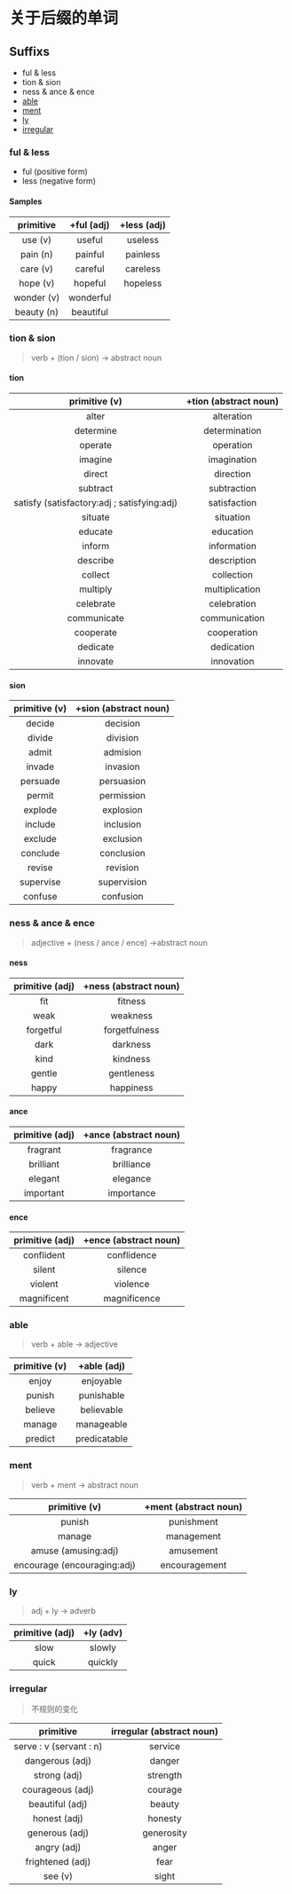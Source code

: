 # 关于后缀的单词

## Suffixs
- ful & less
- tion & sion
- ness & ance & ence
- [able](#able)
- [ment](#ment)
- [ly](#ly)
- [irregular](#irregular)

### ful & less
- ful (positive form)
- less (negative form)

#### Samples  
   
| primitive         | +ful (adj)            | +less (adj)     
| :---:             | :---:                 | :---: 
| use (v)           | useful                | useless
| pain (n)          | painful               | painless
| care (v)          | careful               | careless
| hope (v)          | hopeful               | hopeless
| wonder (v)        | wonderful             |
| beauty (n)        | beautiful             |

### tion & sion
> verb + (tion / sion) -> abstract noun

#### tion
  
| primitive (v)        | +tion (abstract noun)            
| :---:             | :---:                 
| alter           | alteration                
| determine           | determination               
| operate          | operation               
| imagine         | imagination               
| direct      | direction             
| subtract       | subtraction  
| satisfy (satisfactory:adj ; satisfying:adj) | satisfaction
| situate | situation
| educate | education
| inform | information
| describe | description
| collect | collection
| multiply | multiplication
| celebrate | celebration
| communicate | communication
| cooperate | cooperation
| dedicate | dedication
| innovate | innovation

#### sion

| primitive (v)        | +sion (abstract noun)            
| :---:             | :---:                 
| decide           | decision                
| divide           | division               
| admit          | admision               
| invade         | invasion               
| persuade      | persuasion             
| permit       | permission  
| explode | explosion
| include | inclusion
| exclude | exclusion
| conclude | conclusion
| revise | revision
| supervise | supervision
| confuse | confusion

### ness & ance & ence
> adjective + (ness / ance / ence) ->abstract noun

#### ness

| primitive (adj)        | +ness (abstract noun)            
| :---:             | :---:                 
| fit           | fitness                
| weak           | weakness               
| forgetful          | forgetfulness               
| dark         | darkness               
| kind      | kindness             
| gentle       | gentleness  
| happy | happiness

#### ance

| primitive (adj)        | +ance (abstract noun)            
| :---:             | :---:                 
| fragrant           | fragrance                
| brilliant           | brilliance               
| elegant          | elegance               
| important         | importance               


#### ence

| primitive (adj)        | +ence (abstract noun)            
| :---:             | :---:                 
| conflident           | conflidence                
| silent           | silence               
| violent          | violence               
| magnificent         | magnificence


### able
> verb + able -> adjective

| primitive (v)        | +able (adj)            
| :---:             | :---:                 
| enjoy           | enjoyable                
| punish           | punishable               
| believe          | believable               
| manage         | manageable
| predict | predicatable

### ment
> verb + ment -> abstract noun

| primitive (v)        | +ment (abstract noun)            
| :---:             | :---:                 
| punish           | punishment                
| manage           | management               
| amuse (amusing:adj)         | amusement               
| encourage (encouraging:adj)         | encouragement

### ly
> adj + ly -> adverb

| primitive (adj)        | +ly (adv)            
| :---:             | :---:                 
| slow           | slowly                
| quick           | quickly               

### irregular
> 不规则的变化

| primitive         | irregular (abstract noun)            
| :---:             | :---:                 
| serve : v (servant : n)           | service                
| dangerous (adj)           | danger
| strong (adj) | strength
| courageous (adj) | courage
| beautiful (adj) | beauty
| honest (adj) | honesty
| generous (adj) | generosity
| angry (adj) | anger
| frightened (adj) | fear
| see (v) | sight


